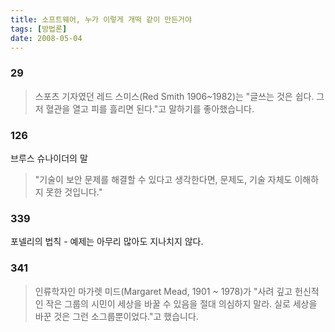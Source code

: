 ```yaml
---
title: 소프트웨어, 누가 이렇게 개떡 같이 만든거야
tags: [방법론]
date: 2008-05-04
---
```


### 29
> 스포츠 기자였던 레드 스미스(Red Smith 1906~1982)는 "글쓰는 것은 쉽다. 그저 혈관을 열고 피를 흘리면 된다."고 말하기를 좋아했습니다.

### 126
브루스 슈나이더의 말

> "기술이 보안 문제를 해결할 수 있다고 생각한다면, 문제도, 기술 자체도 이해하지 못한 것입니다."

### 339
포넬리의 법칙 - 예제는 아무리 많아도 지나치지 않다.

### 341
> 인류학자인 마가렛 미드(Margaret Mead, 1901 ~ 1978)가 "사려 깊고 헌신적인 작은 그룹의 시민이 세상을 바꿀 수 있음을 절대 의심하지 말라. 실로 세상을 바꾼 것은 그런 소그룹뿐이었다."고 했습니다.
